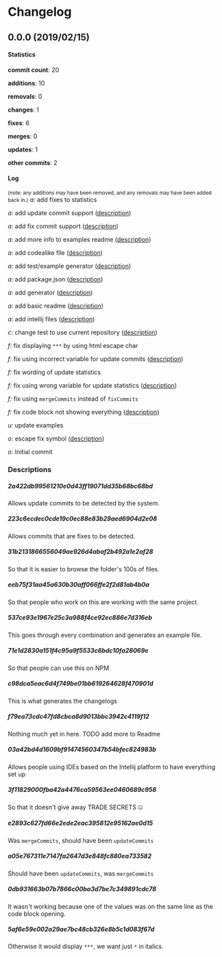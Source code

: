 # Changelog
## 0.0.0 (2019/02/15)
#### Statistics
**commit count**: 20

**additions**: 10

**removals**: 0

**changes**: 1

**fixes**: 6

**merges**: 0

**updates**: 1

**other commits**: 2

#### Log
<small>(note: any additions may have been removed, and any removals may have been added back in.)</small>
*a:* add fixes to statistics

*a:* add update commit support ([description](#2a422db99561210e0d43ff19071dd35b68bc68bd-11))

*a:* add fix commit support ([description](#223c6ecdec0cde19c0ec88e83b29aed6904d2e08-11))

*a:* add more info to examples readme ([description](#31b2131866556049ae926d4abaf2b492a1e2af28-11))

*a:* add codealike file ([description](#eeb75f31aa45a630b30aff066ffe2f2d81ab4b0a-11))

*a:* add test/example generator ([description](#537ce93e1967e25c3a988f4ce92ec886e7d316eb-11))

*a:* add package.json ([description](#71e1d2830a151f4c95a9f5533c6bdc10fa28069e-11))

*a:* add generator ([description](#c98dca5eac6d4f749be01bb619264628f470901d-11))

*a:* add basic readme ([description](#f79ea73cdc47fd8cbca8d9013bbc3942c4119f12-11))

*a:* add intellij files ([description](#03a42bd4d1609bf91474560347b54bfec824983b-11))

*c:* change test to use current repository ([description](#3f11829000fba42a4476ca59563ee0460689c958-11))

*f:* fix displaying `***` by using html escape char

*f:* fix using incorrect variable for update commits ([description](#e2893c627fd66e2ede2eac395812e95162ae0d15-11))

*f:* fix wording of update statistics

*f:* fix using wrong variable for update statistics ([description](#a05e767311e7147fa2647d3e848fc880ea733582-11))

*f:* fix using `mergeCommits` instead of `fixCommits`

*f:* fix code block not showing everything ([description](#0db931663b07b7866c00ba3d7be7c349891cdc78-11))

*u:* update examples

*o:* escape fix symbol ([description](#5af6e59e002a29ae7bc48cb326e8b5c1d083f67d-11))

*o:* Initial commit

### Descriptions
##### 2a422db99561210e0d43ff19071dd35b68bc68bd
Allows update commits to be detected by the system.
##### 223c6ecdec0cde19c0ec88e83b29aed6904d2e08
Allows commits that are fixes to be detected.
##### 31b2131866556049ae926d4abaf2b492a1e2af28
So that it is easier to browse the folder's 100s of files.
##### eeb75f31aa45a630b30aff066ffe2f2d81ab4b0a
So that people who work on this are working with the same project.
##### 537ce93e1967e25c3a988f4ce92ec886e7d316eb
This goes through every combination and generates an example file.
##### 71e1d2830a151f4c95a9f5533c6bdc10fa28069e
So that people can use this on NPM
##### c98dca5eac6d4f749be01bb619264628f470901d
This is what generates the changelogs
##### f79ea73cdc47fd8cbca8d9013bbc3942c4119f12
Nothing much yet in here. TODO add more to Readme
##### 03a42bd4d1609bf91474560347b54bfec824983b
Allows people using IDEs based on the Intellij platform to have everything set up
##### 3f11829000fba42a4476ca59563ee0460689c958
So that it doesn't give away TRADE SECRETS 🤐
##### e2893c627fd66e2ede2eac395812e95162ae0d15
Was `mergeCommits`, should have been `updateCommits`
##### a05e767311e7147fa2647d3e848fc880ea733582
Should have been `updateCommits`, was `mergeCommits`
##### 0db931663b07b7866c00ba3d7be7c349891cdc78
It wasn't working because one of the values was on the same line as the code block opening.
##### 5af6e59e002a29ae7bc48cb326e8b5c1d083f67d
Otherwise it would display `***`, we want just `*` in italics.
